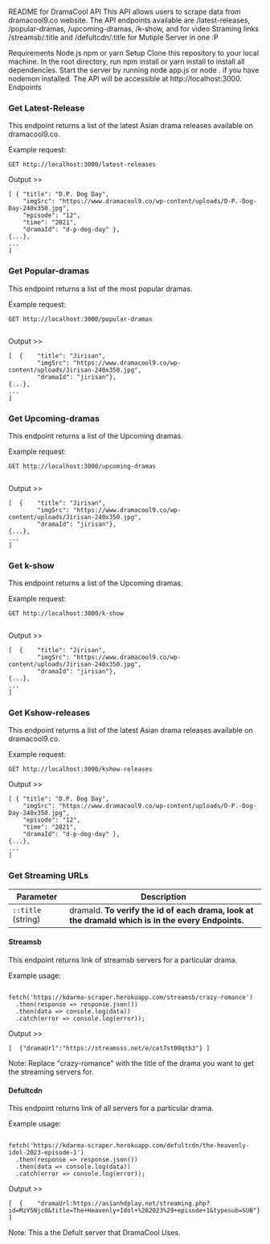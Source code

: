 README for DramaCool API
This API allows users to scrape data from dramacool9.co website. The API endpoints available are /latest-releases, /popular-dramas, /upcoming-dramas, /k-show, and for video Straming links /streamsb/:title and /defultcdn/:title for Mutiple Server in one :P

Requirements
Node.js
npm or yarn
Setup
Clone this repository to your local machine.
In the root directory, run npm install or yarn install to install all dependencies.
Start the server by running node app.js or node . if you have nodemon installed.
The API will be accessible at http://localhost:3000.
Endpoints

### Get Latest-Release

This endpoint returns a list of the latest Asian drama releases available on dramacool9.co.

Example request:

```
GET http://localhost:3000/latest-releases

```

Output >>

```
[ { "title": "D.P. Dog Day",
    "imgSrc": "https://www.dramacool9.co/wp-content/uploads/D-P.-Dog-Day-240x350.jpg",
    "episode": "12",
    "time": "2021",
    "dramaId": "d-p-dog-day" },
{...},
...
]

```

### Get Popular-dramas

This endpoint returns a list of the most popular dramas.

Example request:

```
GET http://localhost:3000/popular-dramas


```

Output >>

```
[  {    "title": "Jirisan",
        "imgSrc": "https://www.dramacool9.co/wp-content/uploads/Jirisan-240x350.jpg",
        "dramaId": "jirisan"},
{...},
...
]

```

### Get Upcoming-dramas

This endpoint returns a list of the Upcoming dramas.

Example request:

```
GET http://localhost:3000/upcoming-dramas


```

Output >>

```
[  {    "title": "Jirisan",
        "imgSrc": "https://www.dramacool9.co/wp-content/uploads/Jirisan-240x350.jpg",
        "dramaId": "jirisan"},
{...},
...
]

```

### Get k-show

This endpoint returns a list of the Upcoming dramas.

Example request:

```
GET http://localhost:3000/k-show


```

Output >>

```
[  {    "title": "Jirisan",
        "imgSrc": "https://www.dramacool9.co/wp-content/uploads/Jirisan-240x350.jpg",
        "dramaId": "jirisan"},
{...},
...
]

```

### Get Kshow-releases

This endpoint returns a list of the latest Asian drama releases available on dramacool9.co.

Example request:

```
GET http://localhost:3000/kshow-releases

```

Output >>

```
[ { "title": "D.P. Dog Day",
    "imgSrc": "https://www.dramacool9.co/wp-content/uploads/D-P.-Dog-Day-240x350.jpg",
    "episode": "12",
    "time": "2021",
    "dramaId": "d-p-dog-day" },
{...},
...
]

```

### Get Streaming URLs

| Parameter          | Description                                                                                       |
| ------------------ | ------------------------------------------------------------------------------------------------- |
| `::title` (string) | dramaId. **To verify the id of each drama, look at the dramaId which is in the every Endpoints.** |

#### Streamsb

This endpoint returns link of streamsb servers for a particular drama.

Example usage:

```

fetch('https://kdarma-scraper.herokuapp.com/streamsb/crazy-romance')
  .then(response => response.json())
  .then(data => console.log(data))
  .catch(error => console.log(error));

```

Output >>

```
[  {"dramaUrl":"https://streamsss.net/e/cet7st00qtb3"} ]

```

Note: Replace "crazy-romance" with the title of the drama you want to get the streaming servers for.

#### Defultcdn

This endpoint returns link of all servers for a particular drama.

Example usage:

```

fetch('https://kdarma-scraper.herokuapp.com/defultcdn/the-heavenly-idol-2023-episode-1')
  .then(response => response.json())
  .then(data => console.log(data))
  .catch(error => console.log(error));

```

Output >>

```
[  {    "dramaUrl:https://asianhdplay.net/streaming.php?id=MzY5Njc0&title=The+Heavenly+Idol+%282023%29+episode+1&typesub=SUB"} ]

```

Note: This a the Defult server that DramaCool Uses.
